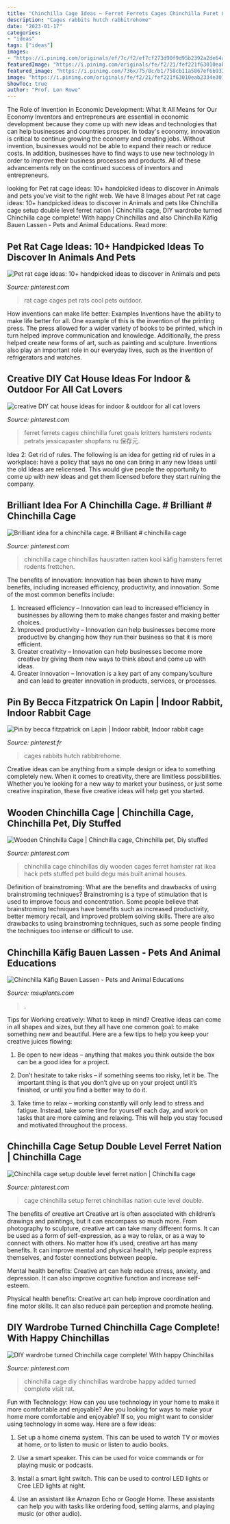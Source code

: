 ```yaml
---
title: "Chinchilla Cage Ideas ~ Ferret Ferrets Cages Chinchilla Furet Goals Kritters Hamsters Rodents Petrats Jessicapaster Shopfans Ru 保存元"
description: "Cages rabbits hutch rabbitrehome"
date: "2023-01-17"
categories:
- "ideas"
tags: ["ideas"]
images:
- "https://i.pinimg.com/originals/ef/7c/f2/ef7cf273d90f9d95b2392a2de64a498c.jpg"
featuredImage: "https://i.pinimg.com/originals/fe/f2/21/fef221f63010eab2334e301612cd1534.jpg"
featured_image: "https://i.pinimg.com/736x/75/8c/b1/758cb11a5867ef6b93349cff08252945.jpg"
image: "https://i.pinimg.com/originals/fe/f2/21/fef221f63010eab2334e301612cd1534.jpg"
ShowToc: true
author: "Prof. Lon Rowe"
---
```



The Role of Invention in Economic Development: What It All Means for Our Economy
Inventors and entrepreneurs are essential in economic development because they come up with new ideas and technologies that can help businesses and countries prosper. In today's economy, innovation is critical to continue growing the economy and creating jobs. Without invention, businesses would not be able to expand their reach or reduce costs. In addition, businesses have to find ways to use new technology in order to improve their business processes and products. All of these advancements rely on the continued success of inventors and entrepreneurs.

	

		
looking for Pet rat cage ideas: 10+ handpicked ideas to discover in Animals and pets you've visit to the right web. We have 8 Images about Pet rat cage ideas: 10+ handpicked ideas to discover in Animals and pets like Chinchilla cage setup double level ferret nation | Chinchilla cage, DIY wardrobe turned Chinchilla cage complete! With happy Chinchillas and also Chinchilla Käfig Bauen Lassen - Pets and Animal Educations. Read more:
		
    
## Pet Rat Cage Ideas: 10+ Handpicked Ideas To Discover In Animals And Pets

<img loading=lazy src="https://s-media-cache-ak0.pinimg.com/736x/da/c3/cc/dac3cc1822f81316c209b23d8aa85274--rat-cage-cool-ideas.jpg" onerror="this.onerror=null;this.src='https://tse1.mm.bing.net/th?id=OIP.lUW7O9lI1CrsXFLyxidyAwHaJ6&amp;pid=15.1';" alt="Pet rat cage ideas: 10+ handpicked ideas to discover in Animals and pets">

_Source: pinterest.com_

>rat cage cages pet rats cool pets outdoor. 

	

How inventions can make life better: Examples
Inventions have the ability to make life better for all. One example of this is the invention of the printing press. The press allowed for a wider variety of books to be printed, which in turn helped improve communication and knowledge. Additionally, the press helped create new forms of art, such as painting and sculpture. Inventions also play an important role in our everyday lives, such as the invention of refrigerators and watches.

    
## Creative DIY Cat House Ideas For Indoor &amp; Outdoor For All Cat Lovers

<img loading=lazy src="https://i.pinimg.com/originals/ef/7c/f2/ef7cf273d90f9d95b2392a2de64a498c.jpg" onerror="this.onerror=null;this.src='https://tse4.mm.bing.net/th?id=OIP.g4zVouhPCZBko25nH8F2CwHaJ4&amp;pid=15.1';" alt="creative DIY cat house ideas for indoor &amp; outdoor for all cat lovers">

_Source: pinterest.com_

>ferret ferrets cages chinchilla furet goals kritters hamsters rodents petrats jessicapaster shopfans ru 保存元. 

	

Idea 2: Get rid of rules.
The following is an idea for getting rid of rules in a workplace: have a policy that says no one can bring in any new Ideas until the old Ideas are relicensed. This would give people the opportunity to come up with new ideas and get them licensed before they start ruining the company.

    
## Brilliant Idea For A Chinchilla Cage. # Brilliant # Chinchilla Cage

<img loading=lazy src="https://i.pinimg.com/736x/7a/d7/e9/7ad7e92eba7f4ff94d0381d5fd7ad27f.jpg" onerror="this.onerror=null;this.src='https://tse4.mm.bing.net/th?id=OIP.pSVBzKn9YB-nDy8IaEiRaQHaKO&amp;pid=15.1';" alt="Brilliant idea for a chinchilla cage. # Brilliant # chinchilla cage">

_Source: pinterest.com_

>chinchilla cage chinchillas hausratten ratten kooi käfig hamsters ferret rodents frettchen. 

	

The benefits of innovation:
Innovation has been shown to have many benefits, including increased efficiency, productivity, and innovation. Some of the most common benefits include: 
1. Increased efficiency – Innovation can lead to increased efficiency in businesses by allowing them to make changes faster and making better choices. 
2. Improved productivity – Innovation can help businesses become more productive by changing how they run their business so that it is more efficient. 
3. Greater creativity – Innovation can help businesses become more creative by giving them new ways to think about and come up with ideas. 
4. Greater innovation – Innovation is a key part of any company’sculture and can lead to greater innovation in products, services, or processes.

    
## Pin By Becca Fitzpatrick On Lapin | Indoor Rabbit, Indoor Rabbit Cage

<img loading=lazy src="https://i.pinimg.com/originals/fe/f2/21/fef221f63010eab2334e301612cd1534.jpg" onerror="this.onerror=null;this.src='https://tse2.mm.bing.net/th?id=OIP.fG3XmlIcTGuhcSXp5vUGhgHaFj&amp;pid=15.1';" alt="Pin by becca fitzpatrick on Lapin | Indoor rabbit, Indoor rabbit cage">

_Source: pinterest.fr_

>cages rabbits hutch rabbitrehome. 

	

Creative ideas can be anything from a simple design or idea to something completely new. When it comes to creativity, there are limitless possibilities. Whether you’re looking for a new way to market your business, or just some creative inspiration, these five creative ideas will help get you started.

    
## Wooden Chinchilla Cage | Chinchilla Cage, Chinchilla Pet, Diy Stuffed

<img loading=lazy src="https://i.pinimg.com/736x/24/ac/4a/24ac4a15447e759f602535397e2ca83a.jpg" onerror="this.onerror=null;this.src='https://tse4.mm.bing.net/th?id=OIP.DjWmYezWGOUB94vuV6TjRQHaLH&amp;pid=15.1';" alt="Wooden Chinchilla Cage | Chinchilla cage, Chinchilla pet, Diy stuffed">

_Source: pinterest.com_

>chinchilla cage chinchillas diy wooden cages ferret hamster rat ikea hack pets stuffed pet build degu más built animal houses. 

	

Definition of brainstroming: What are the benefits and drawbacks of using brainstroming techniques?
Brainstroming is a type of stimulation that is used to improve focus and concentration. Some people believe that brainstroming techniques have benefits such as increased productivity, better memory recall, and improved problem solving skills. There are also drawbacks to using brainstroming techniques, such as some people finding the techniques too intense or difficult to use.

    
## Chinchilla Käfig Bauen Lassen - Pets And Animal Educations

<img loading=lazy src="https://s-media-cache-ak0.pinimg.com/originals/65/6e/f1/656ef1ccde89b9a8d1d517e71a90494b.jpg" onerror="this.onerror=null;this.src='https://tse3.mm.bing.net/th?id=OIP.cNWW_mWxTqgIGCf0kDCXDQHaJ4&amp;pid=15.1';" alt="Chinchilla Käfig Bauen Lassen - Pets and Animal Educations">

_Source: msuplants.com_

>. 

	

Tips for Working creatively: What to keep in mind?
Creative ideas can come in all shapes and sizes, but they all have one common goal: to make something new and beautiful. Here are a few tips to help you keep your creative juices flowing:
1. Be open to new ideas – anything that makes you think outside the box can be a good idea for a project.

2. Don’t hesitate to take risks – if something seems too risky, let it be. The important thing is that you don’t give up on your project until it’s finished, or until you find a better way to do it.

3. Take time to relax – working constantly will only lead to stress and fatigue. Instead, take some time for yourself each day, and work on tasks that are more calming and relaxing. This will help you stay focused and motivated throughout the process.

    
## Chinchilla Cage Setup Double Level Ferret Nation | Chinchilla Cage

<img loading=lazy src="https://i.pinimg.com/736x/75/8c/b1/758cb11a5867ef6b93349cff08252945.jpg" onerror="this.onerror=null;this.src='https://tse3.mm.bing.net/th?id=OIP.-UCgHH_0WgFIN9V1WIzoqgHaNK&amp;pid=15.1';" alt="Chinchilla cage setup double level ferret nation | Chinchilla cage">

_Source: pinterest.com_

>cage chinchilla setup ferret chinchillas nation cute level double. 

	

The benefits of creative art
Creative art is often associated with children’s drawings and paintings, but it can encompass so much more. From photography to sculpture, creative art can take many different forms. It can be used as a form of self-expression, as a way to relax, or as a way to connect with others.
No matter how it’s used, creative art has many benefits. It can improve mental and physical health, help people express themselves, and foster connections between people.

Mental health benefits: Creative art can help reduce stress, anxiety, and depression. It can also improve cognitive function and increase self-esteem.

Physical health benefits: Creative art can help improve coordination and fine motor skills. It can also reduce pain perception and promote healing.

    
## DIY Wardrobe Turned Chinchilla Cage Complete! With Happy Chinchillas

<img loading=lazy src="https://i.pinimg.com/736x/8b/12/6e/8b126e2d1cc3a13050cb4de76f35922c--chinchilla-cage-diy-wardrobe.jpg" onerror="this.onerror=null;this.src='https://tse2.mm.bing.net/th?id=OIP.tJlR-F1GdEEhim81W72KHwHaNK&amp;pid=15.1';" alt="DIY wardrobe turned Chinchilla cage complete! With happy Chinchillas">

_Source: pinterest.com_

>chinchilla cage diy chinchillas wardrobe happy added turned complete visit rat. 

	

Fun with Technology: How can you use technology in your home to make it more comfortable and enjoyable?
Are you looking for ways to make your home more comfortable and enjoyable? If so, you might want to consider using technology in some way. Here are a few ideas:
1. Set up a home cinema system. This can be used to watch TV or movies at home, or to listen to music or listen to audio books.

2. Use a smart speaker. This can be used for voice commands or for playing music or podcasts.

3. Install a smart light switch. This can be used to control LED lights or Cree LED lights at night.

4. Use an assistant like Amazon Echo or Google Home. These assistants can help you with tasks like ordering food, setting alarms, and playing music (or other audio).

